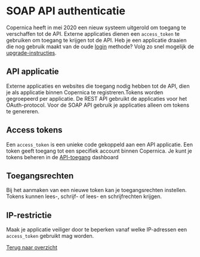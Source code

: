 # SOAP API authenticatie
Copernica heeft in mei 2020 een nieuw systeem uitgerold om toegang te 
verschaffen tot de API. Externe applicaties dienen een `access_token` te 
gebruiken om toegang te krijgen tot de API. Heb je een applicatie draaien
die nog gebruik maakt van de oude [login](https://www.copernica.com/nl/support/apireference/login) methode?
Volg zo snel mogelijk de [upgrade-instructies](./soap-api-upgrade-login).

## API applicatie
Externe applicaties en websites die toegang nodig hebben tot de API, dien je
als applicatie binnen Copernica te registreren.Tokens worden gegroepeerd 
per applicatie. De REST API gebruikt de applicaties voor het OAuth-protocol.
Voor de SOAP API gebruik je applicaties alleen om tokens te genereren.

## Access tokens
Een `access_token` is een unieke code gekoppeld aan een API applicatie.
Een token geeft toegang tot een specifiek account binnen Copernica. Je kunt 
je tokens beheren in de [API-toegang](https://www.copernica.com/nl/api) dashboard 

## Toegangsrechten
Bij het aanmaken van een nieuwe token kan je toegangsrechten instellen. 
Tokens kunnen lees-, schrijf- of lees- en schrijfrechten krijgen. 

## IP-restrictie
Maak je applicatie veiliger door te beperken vanaf welke IP-adressen
een `access_token` gebruikt mag worden. 

[Terug naar overzicht](./soap-api-documentation)
